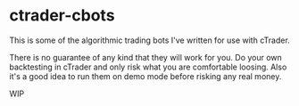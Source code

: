 # ctrader-cbots

This is some of the algorithmic trading bots I've written for use with cTrader.

There is no guarantee of any kind that they will work for you. Do your own backtesting in cTrader and only risk what you are comfortable loosing. Also it's a good idea to run them on demo mode before risking any real money.

WIP

